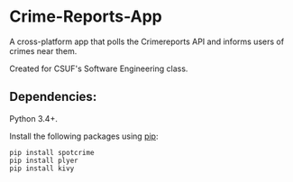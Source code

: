 # Crime-Reports-App
A cross-platform app that polls the Crimereports API and informs users of crimes near them.

Created for CSUF's Software Engineering class.

## Dependencies:

Python 3.4+.

Install the following packages using [pip](https://pip.pypa.io/en/stable/installing/):

`pip install spotcrime`  
`pip install plyer`  
`pip install kivy`
